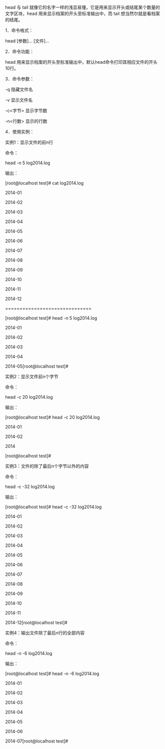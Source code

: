 head 与 tail 就像它的名字一样的浅显易懂，它是用来显示开头或结尾某个数量的文字区块，head 用来显示档案的开头至标准输出中，而 tail 想当然尔就是看档案的结尾。 

1．命令格式：

head [参数]... [文件]...  

2．命令功能：

head 用来显示档案的开头至标准输出中，默认head命令打印其相应文件的开头10行。 

3．命令参数：

-q 隐藏文件名

-v 显示文件名

-c<字节> 显示字节数

-n<行数> 显示的行数

4．使用实例：

实例1：显示文件的前n行

命令：

head -n 5 log2014.log

输出：

[root@localhost test]# cat log2014.log 

2014-01

2014-02

2014-03

2014-04

2014-05

2014-06

2014-07

2014-08

2014-09

2014-10

2014-11

2014-12

==============================

[root@localhost test]# head -n 5 log2014.log 

2014-01

2014-02

2014-03

2014-04

2014-05[root@localhost test]#

实例2：显示文件前n个字节

命令：

head -c 20 log2014.log

输出：

[root@localhost test]# head -c 20 log2014.log

2014-01

2014-02

2014

[root@localhost test]#

实例3：文件的除了最后n个字节以外的内容 

命令：

head -c -32 log2014.log

输出：

[root@localhost test]# head -c -32 log2014.log

2014-01

2014-02

2014-03

2014-04

2014-05

2014-06

2014-07

2014-08

2014-09

2014-10

2014-11

2014-12[root@localhost test]#

实例4：输出文件除了最后n行的全部内容

命令：

head -n -6 log2014.log

输出：

[root@localhost test]# head -n -6 log2014.log

2014-01

2014-02

2014-03

2014-04

2014-05

2014-06

2014-07[root@localhost test]#